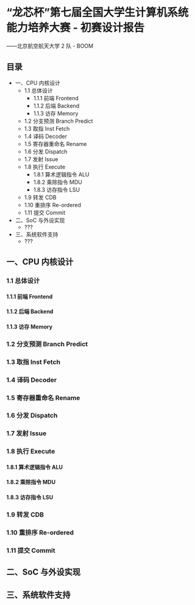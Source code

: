 # “龙芯杯”第七届全国大学生计算机系统能力培养大赛 - 初赛设计报告
——北京航空航天大学 2 队 - BOOM

## 目录
- 一、CPU 内核设计
  - 1.1 总体设计
    - 1.1.1 前端 Frontend
    - 1.1.2 后端 Backend
    - 1.1.3 访存 Memory
  - 1.2 分支预测 Branch Predict
  - 1.3 取指 Inst Fetch
  - 1.4 译码 Decoder
  - 1.5 寄存器重命名 Rename
  - 1.6 分发 Dispatch
  - 1.7 发射 Issue
  - 1.8 执行 Execute
    - 1.8.1 算术逻辑指令 ALU
    - 1.8.2 乘除指令 MDU
    - 1.8.3 访存指令 LSU
  - 1.9 转发 CDB
  - 1.10 重排序 Re-ordered
  - 1.11 提交 Commit
- 二、SoC 与外设实现
  - ???
- 三、系统软件支持
  - ???

## 一、CPU 内核设计

### 1.1 总体设计

#### 1.1.1 前端 Frontend

#### 1.1.2 后端 Backend

#### 1.1.3 访存 Memory

### 1.2 分支预测 Branch Predict

### 1.3 取指 Inst Fetch

### 1.4 译码 Decoder

### 1.5 寄存器重命名 Rename

### 1.6 分发 Dispatch

### 1.7 发射 Issue

### 1.8 执行 Execute

#### 1.8.1 算术逻辑指令 ALU
    
#### 1.8.2 乘除指令 MDU

#### 1.8.3 访存指令 LSU

### 1.9 转发 CDB

### 1.10 重排序 Re-ordered

### 1.11 提交 Commit



## 二、SoC 与外设实现

## 三、系统软件支持